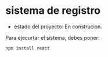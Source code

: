 <h1> sistema de registro</h1>

- estado del proyecto: En construcion.

Para ejecurtar el sistema, debes poner:

```npm install react```
